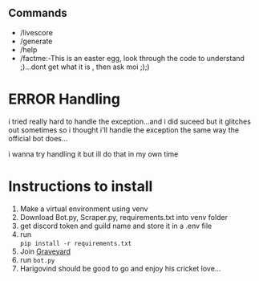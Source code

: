 ## Commands
* /livescore<br>
* /generate<br>
* /help<br>
* /factme:-This is an easter egg, look through the code to understand ;)...dont get what it is , then ask moi ;);)

# ERROR Handling

i tried really hard to handle the exception...and i did suceed but it glitches out sometimes so i thought i'll handle the exception the same way the official bot does...

i wanna try handling it but ill do that in my own time

# Instructions to install

1. Make a virtual environment using venv
2. Download Bot.py, Scraper.py, requirements.txt into venv folder
3. get discord token and guild name and store it in a .env file
4. run<br>
```pip install -r requirements.txt``` 
5. Join [Graveyard](https://discord.gg/SPv9qywHHK)
6. run `bot.py`
7. Harigovind should be good to go and enjoy his cricket love...
